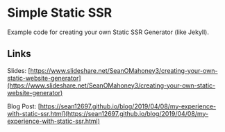# Simple Static SSR

Example code for creating your own Static SSR Generator (like Jekyll).

## Links

Slides: [https://www.slideshare.net/SeanOMahoney3/creating-your-own-static-website-generator](https://www.slideshare.net/SeanOMahoney3/creating-your-own-static-website-generator)

Blog Post: [https://sean12697.github.io/blog/2019/04/08/my-experience-with-static-ssr.html](https://sean12697.github.io/blog/2019/04/08/my-experience-with-static-ssr.html)
